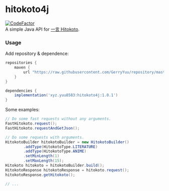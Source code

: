 # hitokoto4j

[![CodeFactor](https://www.codefactor.io/repository/github/gerryyuu/hitokoto4j/badge)](https://www.codefactor.io/repository/github/gerryyuu/hitokoto4j)<br>
A simple Java API for [一言 Hitokoto](https://hitokoto.cn/).

### Usage

Add repository & dependence:
```groovy
repositories {
    maven {
        url "https://raw.githubusercontent.com/GerryYuu/repository/master/"
    }
}

dependencies {
    implementation('xyz.yuu8583:hitokoto4j:1.0.1')
}
```
Some examples:
```java
// Do some fast requests without any arguments.
FastHitokoto.request();
FastHitokoto.requestAndGetJson();

// Do some requests with arguments.
HitokotoBuilder hitokotoBuilder = new HitokotoBuilder()
        .addType(HitokotoType.LITERATURE)
        .addType(HitokotoType.ANIME)
        .setMinLength(1)
        .setMaxLength(15);
Hitokoto hitokoto = hitokotoBuilder.build();
HitokotoResponse hitokotoResponse = hitokoto.request();
hitokotoResponse.getHitokoto();

// ...
```
